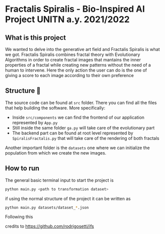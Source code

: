 # Fractalis Spiralis - Bio-Inspired AI Project UNITN a.y. 2021/2022

## What is this project

We wanted to delve into the generative art field and Fractalis Spiralis is what we got. Fractalis Spiralis combines fractal theory with Evolutionary Algorithms in order to create fractal images that mantains the inner properties of a fractal while creating new patterns without the need of a human to intervene.
Here the only action the user can do is the one of giving a score to each image according to their own preference

## Structure :monorail:

The source code can be found at `src` folder. There you can find all the files that help building the software.
More specifically:

- Inside `src/components` we can find the frontend of our application represented by `App.py`
- Still inside the same folder `ga.py` will take care of the evolutionary part
- The backend part can be found at root level represented by `SpiralisFractalis.py` that will take care of the rendering of both fractals

Another important folder is the `datasets` one where we can initialize the population from which we create the new images.

## How to run

The general basic terminal input to start the project is

``` bash
python main.py <path to transformation dataset>
```

if using the normal structure of the project it can be written as

``` bash
python main.py datasets/dataset_*.json
```

Following this 

credits to https://github.com/rodrigosetti/ifs